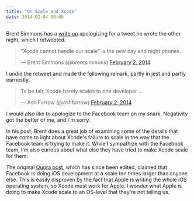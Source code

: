 ```yaml
---
title: "On Scale and Xcode"
date: 2014-02-04 00:00
---
```


<p>Brent Simmons has a <a href="http://inessential.com/2014/02/03/apology">write up</a> apologizing for a tweet he wrote the other night, which I retweeted. </p>

<blockquote class="twitter-tweet">

<p>“Xcode cannot handle our scale” is the new day and night phones.</p>— Brent Simmons (@brentsimmons) <a href="https://twitter.com/brentsimmons/statuses/429790796397547521">February 2, 2014</a>

</blockquote>

<script async="" src="//platform.twitter.com/widgets.js" charset="utf-8"></script>

<p>I undid the retweet and made the following remark, partly in jest and partly earnestly.</p>

<blockquote class="twitter-tweet">

<p>To be fair, Xcode barely scales to one developer …</p>— Ash Furrow (@ashfurrow) <a href="https://twitter.com/ashfurrow/statuses/429794299052822528">February 2, 2014</a>

</blockquote>

<script async="" src="//platform.twitter.com/widgets.js" charset="utf-8"></script>

<p>I would also like to apologize to the Facebook team on my snark. Negativity got the better of me, and I'm sorry. </p>

<p>In his post, Brent does a great job of examining some of the details that have come to light about Xcode's failure to scale in the way that the Facebook team is trying to make it. While I sympathize with the Facebook team, I'm also curious about what else they have tried to make Xcode scale for them. </p>

<p>The original <a href="http://www.quora.com/Facebook-Launches-Paper-January-2014/What-was-it-like-to-help-develop-Paper/answer/Jason-Barrett-Prado">Quora post</a>, which has since been edited, claimed that Facebook is doing iOS development at a scale ten times larger than anyone else. This is easily disproven by the fact that Apple is writing the whole iOS operating system, so Xcode must work for Apple. I wonder what Apple is doing to make Xcode scale to an OS-level that they're not telling us. </p>

<!-- more -->

